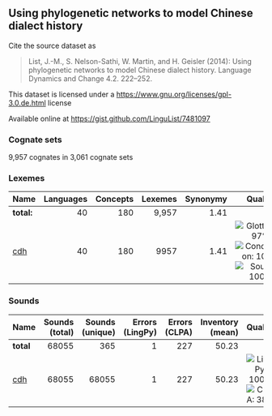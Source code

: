 ## Using phylogenetic networks to model Chinese dialect history

Cite the source dataset as

> List, J.-M., S. Nelson-Sathi, W. Martin, and H. Geisler (2014): Using phylogenetic networks to model Chinese dialect history. Language Dynamics and Change 4.2. 222–252.

This dataset is licensed under a https://www.gnu.org/licenses/gpl-3.0.de.html license

Available online at https://gist.github.com/LinguList/7481097

### Cognate sets
9,957 cognates in 3,061 cognate sets

### Lexemes

Name | Languages | Concepts | Lexemes | Synonymy | Quality
:--- | ---:| ---:| ---:| ---:|:---:
**total:** | 40 | 180 | 9,957 | 1.41 | 
[cdh](cldf/cdh.csv) | 40 | 180 | 9957 | 1.41 | ![Glottolog: 97%](https://img.shields.io/badge/Glottolog-97%25-green.svg "Glottolog: 97%") ![Concepticon: 100%](https://img.shields.io/badge/Concepticon-100%25-brightgreen.svg "Concepticon: 100%") ![Source: 100%](https://img.shields.io/badge/Source-100%25-brightgreen.svg "Source: 100%")

### Sounds

Name  | Sounds (total) | Sounds (unique) | Errors (LingPy) | Errors (CLPA) | Inventory (mean) | Quality 
:---| ---: | ---:| ---:| ---:| ---:| :---:|
**total** | 68055 | 365 | 1 | 227 | 50.23 | 
[cdh](cldf/cdh.csv) | 68055 | 68055 | 1 | 227 | 50.23 | ![LingPy: 100%](https://img.shields.io/badge/LingPy-100%25-brightgreen.svg "LingPy: 100%") ![CLPA: 38%](https://img.shields.io/badge/CLPA-38%25-red.svg "CLPA: 38%")